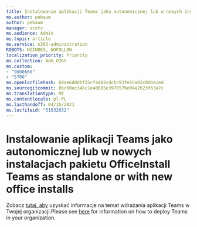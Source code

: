 ```yaml
---
title: Instalowanie aplikacji Teams jako autonomicznej lub w nowych instalacjach pakietu Office
ms.author: pebaum
author: pebaum
manager: scotv
ms.audience: Admin
ms.topic: article
ms.service: o365-administration
ROBOTS: NOINDEX, NOFOLLOW
localization_priority: Priority
ms.collection: Adm_O365
ms.custom:
- "9000660"
- "5706"
ms.openlocfilehash: b8ae6d0dbf25cfa482cdcbc93fe55a03c0dbaced
ms.sourcegitcommit: 8bc60ec34bc1e40685e3976576e04a2623f63a7c
ms.translationtype: MT
ms.contentlocale: pl-PL
ms.lasthandoff: 04/15/2021
ms.locfileid: "51832032"
---
```

# <a name="install-teams-as-standalone-or-with-new-office-installs"></a><span data-ttu-id="a6cd8-102">Instalowanie aplikacji Teams jako autonomicznej lub w nowych instalacjach pakietu Office</span><span class="sxs-lookup"><span data-stu-id="a6cd8-102">Install Teams as standalone or with new office installs</span></span>

<span data-ttu-id="a6cd8-103">Zobacz [tutaj, aby](https://docs.microsoft.com/alchemyinsights/installing-teams-as-standalone-or-with-new-existing-office-installs) uzyskać informacje na temat wdrażania aplikacji Teams w Twojej organizacji.</span><span class="sxs-lookup"><span data-stu-id="a6cd8-103">Please see [here](https://docs.microsoft.com/alchemyinsights/installing-teams-as-standalone-or-with-new-existing-office-installs) for information on how to deploy Teams in your organization.</span></span>
